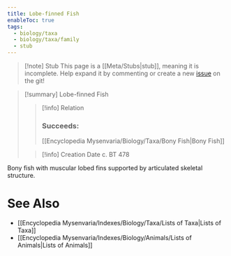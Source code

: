```yaml
---
title: Lobe-finned Fish
enableToc: true
tags:
  - biology/taxa
  - biology/taxa/family
  - stub
---
```


> [!note] Stub
> This page is a [[Meta/Stubs|stub]], meaning it is incomplete. Help expand it by commenting or create a new [issue](https://github.com/RagtimeGal/quartz--encyclopedia-mysenvaria/issues/new/choose) on the git!


> [!summary] Lobe-finned Fish
> > [!info] Relation
> > ### Succeeds:
> > [[Encyclopedia Mysenvaria/Biology/Taxa/Bony Fish|Bony Fish]]
>
> > [!info] Creation Date
> > c. BT 478

Bony fish with muscular lobed fins supported by articulated skeletal structure.

# See Also
- [[Encyclopedia Mysenvaria/Indexes/Biology/Taxa/Lists of Taxa|Lists of Taxa]]
- [[Encyclopedia Mysenvaria/Indexes/Biology/Animals/Lists of Animals|Lists of Animals]]
